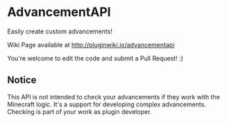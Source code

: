 # AdvancementAPI
Easily create custom advancements!

Wiki Page available at http://pluginwiki.io/advancementapi

You're welcome to edit the code and submit a Pull Request! :)

## Notice

This API is not intended to check your advancements if they work with the Minecraft 
logic. It's a support for developing complex advancements. Checking is part of your 
work as plugin developer.